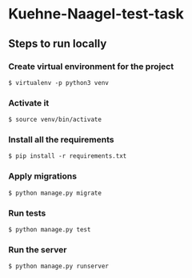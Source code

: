 # Kuehne-Naagel-test-task

## Steps to run locally

### Create virtual environment for the project

`$ virtualenv -p python3 venv`

### Activate it

`$ source venv/bin/activate`

### Install all the requirements

`$ pip install -r requirements.txt`

### Apply migrations

`$ python manage.py migrate`

### Run tests

`$ python manage.py test`

### Run the server

`$ python manage.py runserver`
